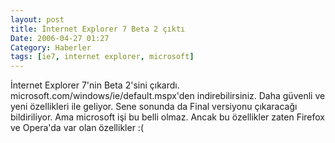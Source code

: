 ```yaml
---
layout: post
title: İnternet Explorer 7 Beta 2 çıktı
Date: 2006-04-27 01:27
Category: Haberler
tags: [ie7, internet explorer, microsoft]
---
```


İnternet Explorer 7'nin Beta 2'sini çıkardı.
microsoft.com/windows/ie/default.mspx'den
indirebilirsiniz. Daha güvenli ve yeni özellikleri ile geliyor. Sene
sonunda da Final versiyonu çıkaracağı bildiriliyor. Ama microsoft işi bu
belli olmaz. Ancak bu özellikler zaten Firefox ve Opera'da var olan
özellikler :(